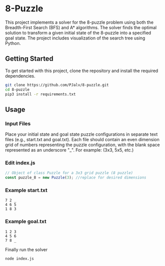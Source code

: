 # 8-Puzzle

This project implements a solver for the 8-puzzle problem using both the Breadth-First Search (BFS) and A* algorithms. The solver finds the optimal solution to transform a given initial state of the 8-puzzle into a specified goal state. The project includes visualization of the search tree using Python.

## Getting Started

To get started with this project, clone the repository and install the required dependencies.

```bash
git clone https://github.com/PJalv/8-puzzle.git
cd 8-puzzle
pip3 install -r requirements.txt
```

## Usage
### Input Files
Place your initial state and goal state puzzle configurations in separate text files (e.g., start.txt and goal.txt). Each file should contain an even dimension grid of numbers representing the puzzle configuration, with the blank space represented as an underscore "_".
For example: (3x3, 5x5, etc.)

### Edit index.js
```js
// Object of class Puzzle for a 3x3 grid puzzle (8 puzzle)
const puzzle_8 = new Puzzle(3); //replace for desired dimensions
```

### Example start.txt
```
7 2 _
4 6 5
1 8 3
```

### Example goal.txt
```
1 2 3
4 5 6
7 8 _
```

Finally run the solver
```
node index.js
```

